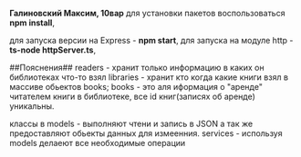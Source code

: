 **Галиновский Максим, 10вар** 
для установки пакетов воспользоваться **npm install**,

для запуска версии на Express - **npm start**, для запуска на модуле http - **ts-node httpServer.ts**,


##Пояснения##
readers -  хранит только информацию в каких он библиотеках что-то взял
libraries - хранит кто когда какие книги взял в массиве обьектов books;
books - это аля иформация о "аренде" читателем книги в библиотеке, все id книг(записях об аренде) уникальны.

классы в models - выполняют чтени и запись в JSON а так же предоставляют обьекты данных для измеенния.
services - используя models делаеют все необходимые операции
